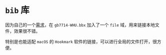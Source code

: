 # `bib` 库

因为自己的一个[需求](https://github.com/hushidong/biblatex-gb7714-2015/issues/194)，在 `gb7714-WHU.bbx` 加入了一个 `file` 域，用来链接本地文件，效果很不错。

特别是也能适配 `macOS` 的 `Hookmark` 软件的链接，可以进行全局的文件打开，很方便。